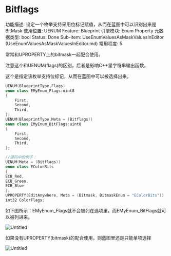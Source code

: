 # Bitflags

功能描述: 设定一个枚举支持采用位标记赋值，从而在蓝图中可以识别出来是BitMask
使用位置: UENUM
Feature: Blueprint
引擎模块: Enum Property
元数据类型: bool
Status: Done
Sub-item: UseEnumValuesAsMaskValuesInEditor (UseEnumValuesAsMaskValuesInEditor.md)
常用程度: 5

常常和UPROPERTY上的bitmask一起配合使用。

注意这个和UENUM(flags)的区别，后者是影响C++里字符串输出函数。

这个是指定该枚举支持位标记，从而在蓝图中可以被选择出来。

```cpp
UENUM(BlueprintType,Flags)
enum class EMyEnum_Flags:uint8
{
	First,
	Second,
	Third,
};
UENUM(BlueprintType,Meta = (Bitflags))
enum class EMyEnum_BitFlags:uint8
{
	First,
	Second,
	Third,
};

//源码中的例子：
UENUM(Meta = (Bitflags))
enum class EColorBits
{
ECB_Red,
ECB_Green,
ECB_Blue
};
UPROPERTY(EditAnywhere, Meta = (Bitmask, BitmaskEnum = "EColorBits"))
int32 ColorFlags;
```

如下图所示：EMyEnum_Flags就不会被列在选项里。而EMyEnum_BitFlags就可以被列进来。

![Untitled](Bitflags/Untitled.png)

如果没有UPROPERTY(bitmask)的配合使用，则蓝图里还是只能单项选择

![Untitled](Bitflags/Untitled%201.png)
